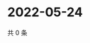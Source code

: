 # 2022-05-24

共 0 条

<!-- BEGIN WEIBO -->
<!-- 最后更新时间 Tue May 24 2022 21:37:38 GMT+0800 (China Standard Time) -->

<!-- END WEIBO -->
